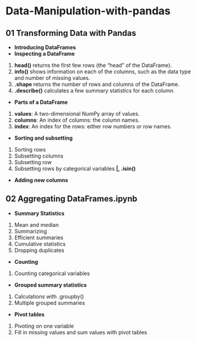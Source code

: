 # Data-Manipulation-with-pandas
## 01 Transforming Data with Pandas
- **Introducing DataFrames**
- **Inspecting a DataFrame**
1. **head()** returns the first few rows (the “head” of the DataFrame).
2. **info()** shows information on each of the columns, such as the data type and number of missing values.
3. **.shape** returns the number of rows and columns of the DataFrame.
4. **.describe()** calculates a few summary statistics for each column.

- **Parts of a DataFrame**
1. **values**: A two-dimensional NumPy array of values.
2. **columns**: An index of columns: the column names.
3. **index**: An index for the rows: either row numbers or row names.

- **Sorting and subsetting**
1. Sorting rows
2. Subsetting columns
3. Subsetting row
4. Subsetting rows by categorical variables **|, .isin()**
- **Adding new columns**
## 02 Aggregating DataFrames.ipynb
- **Summary Statistics**
1. Mean and median
2. Summarizing
3. Efficient summaries
4. Cumulative statistics
5. Dropping duplicates
- **Counting**
1. Counting categorical variables
- **Grouped summary statistics**
1. Calculations with .groupby()
2. Multiple grouped summaries
- **Pivot tables**
1. Pivoting on one variable
2. Fill in missing values and sum values with pivot tables
